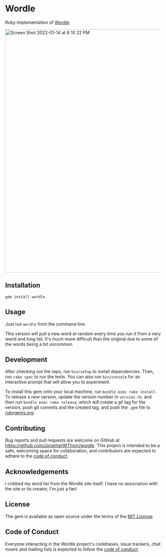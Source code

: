 # Wordle

Ruby implementation of [Wordle](https://www.powerlanguage.co.uk/wordle/).

<img width="785" alt="Screen Shot 2022-01-14 at 8 10 22 PM" src="https://user-images.githubusercontent.com/22665228/149608330-f5514be8-c0d9-4860-9ed4-d652fdb35cb3.png">

## Installation

`gem install wordle`

## Usage

Just run `wordle` from the command line.

This version will pull a new word at random every time you run it from a very weird and long list. It's much more difficult than the original due to some of the words being a bit uncommon.

## Development

After checking out the repo, run `bin/setup` to install dependencies. Then, run `rake spec` to run the tests. You can also run `bin/console` for an interactive prompt that will allow you to experiment.

To install this gem onto your local machine, run `bundle exec rake install`. To release a new version, update the version number in `version.rb`, and then run `bundle exec rake release`, which will create a git tag for the version, push git commits and the created tag, and push the `.gem` file to [rubygems.org](https://rubygems.org).

## Contributing

Bug reports and pull requests are welcome on GitHub at https://github.com/JonathanWThom/wordle. This project is intended to be a safe, welcoming space for collaboration, and contributors are expected to adhere to the [code of conduct](https://github.com/JonathanWThom/wordle/blob/main/CODE_OF_CONDUCT.md).

## Acknowledgements

I cribbed my word list from the Wordle site itself. I have no association with the site or its creator, I'm just a fan!

## License

The gem is available as open source under the terms of the [MIT License](https://opensource.org/licenses/MIT).

## Code of Conduct

Everyone interacting in the Wordle project's codebases, issue trackers, chat rooms and mailing lists is expected to follow the [code of conduct](https://github.com/JonathanWThom/wordle/blob/main/CODE_OF_CONDUCT.md).
